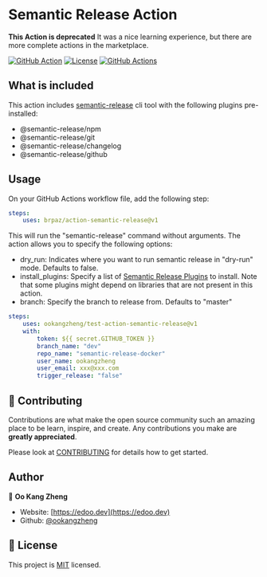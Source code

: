 # Semantic Release Action

**This Action is deprecated** It was a nice learning experience, but there are more complete actions in the marketplace. 


[![GitHub Action](https://img.shields.io/badge/GitHub-Action-blue?style=for-the-badge)](https://github.com/features/actions)
[![License](https://img.shields.io/badge/License-MIT-yellow.svg?style=for-the-badge)](LICENSE)
[![GitHub Actions](https://github.com/brpaz/action-semantic-release/workflows/CI/badge.svg?style=for-the-badge)](https://github.com/brpaz/action-semantic-release/actions)


## What is included

This action includes [semantic-release](https://github.com/semantic-release/semantic-release) cli tool with the following plugins pre-installed:

* @semantic-release/npm 
* @semantic-release/git 
* @semantic-release/changelog
* @semantic-release/github

## Usage

On your GitHub Actions workflow file, add the following step:

```yml
steps:
    uses: brpaz/action-semantic-release@v1
```

This will run the "semantic-release" command without arguments. 
The action allows you to specify the following options:

* dry_run: Indicates where you want to run semantic release in "dry-run" mode. Defaults to false.
* install_plugins: Specify a list of [Semantic Release Plugins](https://semantic-release.gitbook.io/semantic-release/extending/plugins-list) to install. Note that some plugins might depend on libraries that are not present in this action.
* branch: Specify the branch to release from. Defaults to "master"

```yml
steps:
    uses: ookangzheng/test-action-semantic-release@v1
    with:
        token: ${{ secret.GITHUB_TOKEN }}
        branch_name: "dev"
        repo_name: "semantic-release-docker"
        user_name: ookangzheng
        user_email: xxx@xxx.com
        trigger_release: "false"

```

## 🤝 Contributing

Contributions are what make the open source community such an amazing place to be learn, inspire, and create. Any contributions you make are **greatly appreciated**.

Please look at [CONTRIBUTING](CONTRIBUTING.md) for details how to get started.

## Author

👤 **Oo Kang Zheng**

* Website: [https://edoo.dev](https://edoo.dev)
* Github: [@ookangzheng](https://github.com/ookangzheng)

## 📝 License

This project is [MIT](LICENSE) licensed.
